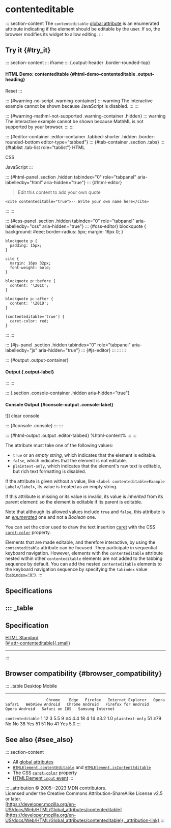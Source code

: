 

# contenteditable



::: section-content
The `contenteditable` [global attribute](../global_attributes) is an
enumerated attribute indicating if the element should be editable by the
user. If so, the browser modifies its widget to allow editing.
:::

## Try it {#try_it}

::: section-content
::: iframe
::: {.output-header .border-rounded-top}
#### HTML Demo: contenteditable {#html-demo-contenteditable .output-heading}

Reset
:::

::: {#warning-no-script .warning-container}
::: warning
The interactive example cannot be shown because JavaScript is disabled.
:::
:::

::: {#warning-mathml-not-supported .warning-container .hidden}
::: warning
The interactive example cannot be shown because MathML is not supported
by your browser.
:::
:::

::: {#editor-container .editor-container .tabbed-shorter .hidden .border-rounded-bottom editor-type="tabbed"}
::: {#tab-container .section .tabs}
::: {#tablist .tab-list role="tablist"}
HTML

CSS

JavaScript
:::

::: {#html-panel .section .hidden tabindex="0" role="tabpanel" aria-labelledby="html" aria-hidden="true"}
::: {#html-editor}
    <blockquote contenteditable="true">
      <p>Edit this content to add your own quote</p>
    </blockquote>

    <cite contenteditable="true">-- Write your own name here</cite>
:::
:::

::: {#css-panel .section .hidden tabindex="0" role="tabpanel" aria-labelledby="css" aria-hidden="true"}
::: {#css-editor}
    blockquote {
      background: #eee;
      border-radius: 5px;
      margin: 16px 0;
    }

    blockquote p {
      padding: 15px;
    }

    cite {
      margin: 16px 32px;
      font-weight: bold;
    }

    blockquote p::before {
      content: '\201C';
    }

    blockquote p::after {
      content: '\201D';
    }

    [contenteditable='true'] {
      caret-color: red;
    }
:::
:::

::: {#js-panel .section .hidden tabindex="0" role="tabpanel" aria-labelledby="js" aria-hidden="true"}
::: {#js-editor}
:::
:::
:::

::: {#output .output-container}
#### Output {.output-label}
:::
:::

::: {.section .console-container .hidden aria-hidden="true"}
#### Console Output {#console-output .console-label}

![]
clear console

::: {#console .console}
:::
:::

::: {#html-output .output .editor-tabbed}
%html-content%
:::
:::

The attribute must take one of the following values:

-   `true` or an *empty string*, which indicates that the element is
    editable.
-   `false`, which indicates that the element is not editable.
-   `plaintext-only`, which indicates that the element\'s raw text is
    editable, but rich text formatting is disabled.

If the attribute is given without a value, like
`<label contenteditable>Example Label</label>`, its value is treated as
an empty string.

If this attribute is missing or its value is invalid, its value is
*inherited* from its parent element: so the element is editable if its
parent is editable.

Note that although its allowed values include `true` and `false`, this
attribute is an
*[enumerated](https://developer.mozilla.org/en-US/docs/Glossary/Enumerated)*
one and not a *Boolean* one.

You can set the color used to draw the text insertion
[caret](https://developer.mozilla.org/en-US/docs/Glossary/Caret) with
the CSS
[`caret-color`](https://developer.mozilla.org/en-US/docs/Web/CSS/caret-color)
property.

Elements that are made editable, and therefore interactive, by using the
`contenteditable` attribute can be focused. They participate in
sequential keyboard navigation. However, elements with the
`contenteditable` attribute nested within other `contenteditable`
elements are not added to the tabbing sequence by default. You can add
the nested `contenteditable` elements to the keyboard navigation
sequence by specifying the `tabindex` value
([`tabindex="0"`](tabindex)).
:::

## Specifications

::: _table
  --------------------------------------------------------------------------------------------------------------
  Specification
  --------------------------------------------------------------------------------------------------------------
  [HTML Standard\
  [\#
  attr-contenteditable]{.small}](https://html.spec.whatwg.org/multipage/interaction.html#attr-contenteditable)

  --------------------------------------------------------------------------------------------------------------
:::

## Browser compatibility {#browser_compatibility}

::: _table
                      Desktop                                                         Mobile                                                                                   
  ------------------- --------- ------ --------- ------------------- ------- -------- ----------------- ---------------- --------------------- --------------- --------------- ------------------
                      Chrome    Edge   Firefox   Internet Explorer   Opera   Safari   WebView Android   Chrome Android   Firefox for Android   Opera Android   Safari on IOS   Samsung Internet
  `contenteditable`   1         12     3         5.5                 9       ≤4       4.4               18               4                     14              ≤3.2            1.0
  `plaintext-only`    51        ≤79    No        No                  38      Yes      51                51               No                    41              Yes             5.0
:::

## See also {#see_also}

::: section-content
-   All [global attributes](../global_attributes)
-   [`HTMLElement.contentEditable`](https://developer.mozilla.org/en-US/docs/Web/API/HTMLElement/contentEditable)
    and
    [`HTMLElement.isContentEditable`](https://developer.mozilla.org/en-US/docs/Web/API/HTMLElement/isContentEditable)
-   The CSS
    [`caret-color`](https://developer.mozilla.org/en-US/docs/Web/CSS/caret-color)
    property
-   [HTMLElement `input`
    event](https://developer.mozilla.org/en-US/docs/Web/API/HTMLElement/input_event)
:::

::: _attribution
© 2005--2023 MDN contributors.\
Licensed under the Creative Commons Attribution-ShareAlike License v2.5
or later.\
[https://developer.mozilla.org/en-US/docs/Web/HTML/Global_attributes/contenteditable](https://developer.mozilla.org/en-US/docs/Web/HTML/Global_attributes/contenteditable){._attribution-link}
:::
